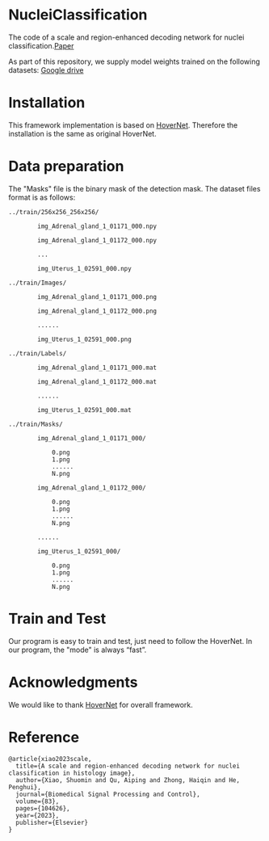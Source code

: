 # NucleiClassification
The code of a  scale and region-enhanced decoding network for nuclei classification.[Paper](https://www.sciencedirect.com/science/article/abs/pii/S1746809423000599?via%3Dihub)


As part of this repository, we supply model weights trained on the following datasets: [Google drive](https://drive.google.com/drive/folders/1J_MLYH3cW2119ZVxGcXoCq_TOEsJuge0?usp=share_link)


Installation
======
This framework implementation is based on [HoverNet](https://github.com/vqdang/hover_net). Therefore the installation is the same as original HoverNet.

Data preparation
======
The "Masks" file is the binary mask of the detection mask. The dataset files format is as follows:

    ../train/256x256_256x256/

    		img_Adrenal_gland_1_01171_000.npy

    		img_Adrenal_gland_1_01172_000.npy

    		...

    		img_Uterus_1_02591_000.npy

    ../train/Images/

    		img_Adrenal_gland_1_01171_000.png

    		img_Adrenal_gland_1_01172_000.png

    		......

    		img_Uterus_1_02591_000.png

    ../train/Labels/

    		img_Adrenal_gland_1_01171_000.mat

    		img_Adrenal_gland_1_01172_000.mat

    		......

    		img_Uterus_1_02591_000.mat

    ../train/Masks/

    		img_Adrenal_gland_1_01171_000/

    			0.png
				1.png
				......
				N.png

    		img_Adrenal_gland_1_01172_000/

				0.png
				1.png
				......
				N.png
                
    		......	
            
    		img_Uterus_1_02591_000/

				0.png
				1.png
				......
				N.png


Train and Test
======
Our program is easy to train and test, just need to follow the HoverNet. In our program, the "mode" is always “fast”.

Acknowledgments
======
We would like to thank [HoverNet](https://github.com/vqdang/hover_net) for overall framework.

Reference
======
    @article{xiao2023scale,
      title={A scale and region-enhanced decoding network for nuclei classification in histology image},
      author={Xiao, Shuomin and Qu, Aiping and Zhong, Haiqin and He, Penghui},
      journal={Biomedical Signal Processing and Control},
      volume={83},
      pages={104626},
      year={2023},
      publisher={Elsevier}
    }
